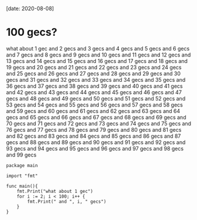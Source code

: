 [date: 2020-08-08]
# 100 gecs?
what about 1 gec and 2 gecs and 3 gecs and 4 gecs and 5 gecs and 6 gecs and 7 gecs and 8 gecs and 9 gecs and 10 gecs and 11 gecs and 12 gecs and 13 gecs and 14 gecs and 15 gecs and 16 gecs and 17 gecs and 18 gecs and 19 gecs and 20 gecs and 21 gecs and 22 gecs and 23 gecs and 24 gecs and 25 gecs and 26 gecs and 27 gecs and 28 gecs and 29 gecs and 30 gecs and 31 gecs and 32 gecs and 33 gecs and 34 gecs and 35 gecs and 36 gecs and 37 gecs and 38 gecs and 39 gecs and 40 gecs and 41 gecs and 42 gecs and 43 gecs and 44 gecs and 45 gecs and 46 gecs and 47 gecs and 48 gecs and 49 gecs and 50 gecs and 51 gecs and 52 gecs and 53 gecs and 54 gecs and 55 gecs and 56 gecs and 57 gecs and 58 gecs and 59 gecs and 60 gecs and 61 gecs and 62 gecs and 63 gecs and 64 gecs and 65 gecs and 66 gecs and 67 gecs and 68 gecs and 69 gecs and 70 gecs and 71 gecs and 72 gecs and 73 gecs and 74 gecs and 75 gecs and 76 gecs and 77 gecs and 78 gecs and 79 gecs and 80 gecs and 81 gecs and 82 gecs and 83 gecs and 84 gecs and 85 gecs and 86 gecs and 87 gecs and 88 gecs and 89 gecs and 90 gecs and 91 gecs and 92 gecs and 93 gecs and 94 gecs and 95 gecs and 96 gecs and 97 gecs and 98 gecs and 99 gecs

```
package main

import "fmt"

func main(){
	fmt.Print("what about 1 gec")
	for i := 2; i < 100; i++ {
		fmt.Print(" and ", i, " gecs")
	}
}
```